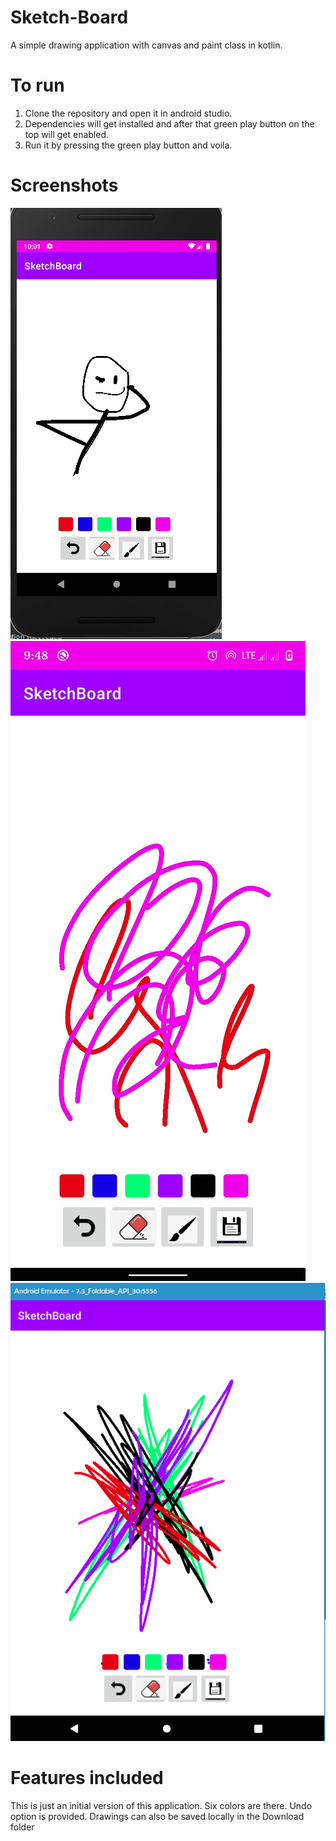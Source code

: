 # Sketch-Board
A simple drawing application with canvas and paint class in kotlin.

# To run
1. Clone the repository and open it in android studio.
2. Dependencies will get installed and after that green play button on the top will get enabled.
3. Run it by pressing the green play button and voila.

# Screenshots
![Screenshot](screenshots/image1.PNG) 
![Screenshot](screenshots/image3.jpg) 
![Screenshot](screenshots/image4.PNG) 
# Features included
This is just an initial version of this application.
Six colors are there.
Undo option is provided.
Drawings can also be saved locally in the Download folder 
